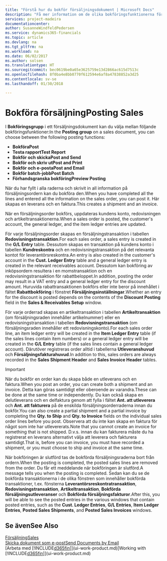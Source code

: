 ```yaml
---
title: "Förstå hur du bokför försäljningsdokument | Microsoft Docs"
description: "Få mer information om de olika bokföringsfunktionerna för att bokföra försäljningsdokument."
services: project-madeira
documentationcenter: 
author: SusanneWindfeldPedersen
ms.service: dynamics365-financials
ms.topic: article
ms.devlang: na
ms.tgt_pltfrm: na
ms.workload: na
ms.date: 06/02/2017
ms.author: solsen
ms.translationtype: HT
ms.sourcegitcommit: bec0619be0a65e3625759e13d2866ac615d7513c
ms.openlocfilehash: 8f0ba4e8bb0770f612594e6af8a47838852a3d25
ms.contentlocale: sv-se
ms.lasthandoff: 01/30/2018

---
```

# <a name="posting-sales"></a><span data-ttu-id="1b108-103">Bokföra försäljning</span><span class="sxs-lookup"><span data-stu-id="1b108-103">Posting Sales</span></span>
<span data-ttu-id="1b108-104">I **Bokföringsgrupp** i ett försäljningsdokument kan du välja mellan följande bokföringsfunktioner:</span><span class="sxs-lookup"><span data-stu-id="1b108-104">In the **Posting group** on a sales document, you can choose between the following posting functions:</span></span>

* <span data-ttu-id="1b108-105">**Bokföra**</span><span class="sxs-lookup"><span data-stu-id="1b108-105">**Post**</span></span>
* <span data-ttu-id="1b108-106">**Testa rapport**</span><span class="sxs-lookup"><span data-stu-id="1b108-106">**Test Report**</span></span>
* <span data-ttu-id="1b108-107">**Bokför och skicka**</span><span class="sxs-lookup"><span data-stu-id="1b108-107">**Post and Send**</span></span>
* <span data-ttu-id="1b108-108">**Bokför och skriv ut**</span><span class="sxs-lookup"><span data-stu-id="1b108-108">**Post and Print**</span></span>
* <span data-ttu-id="1b108-109">**Bokför och e-posta**</span><span class="sxs-lookup"><span data-stu-id="1b108-109">**Post and Email**</span></span>
* <span data-ttu-id="1b108-110">**Bokför batch-jobb**</span><span class="sxs-lookup"><span data-stu-id="1b108-110">**Post Batch**</span></span>
* <span data-ttu-id="1b108-111">**Förhandsgranska bokföring**</span><span class="sxs-lookup"><span data-stu-id="1b108-111">**Preview Posting**</span></span>

<span data-ttu-id="1b108-112">När du har fyllt i alla raderna och skrivit in all information på försäljningsordern kan du bokföra den.</span><span class="sxs-lookup"><span data-stu-id="1b108-112">When you have completed all the lines and entered all the information on the sales order, you can post it.</span></span> <span data-ttu-id="1b108-113">Här skapas en leverans och en faktura.</span><span class="sxs-lookup"><span data-stu-id="1b108-113">This creates a shipment and an invoice.</span></span>

<span data-ttu-id="1b108-114">När en försäljningsorder bokförs, uppdateras kundens konto, redovisningen och artikeltransaktionerna.</span><span class="sxs-lookup"><span data-stu-id="1b108-114">When a sales order is posted, the customer's account, the general ledger, and the item ledger entries are updated.</span></span>

<span data-ttu-id="1b108-115">För varje försäljningsorder skapas en försäljningstransaktion i tabellen **Redovisningstransaktion**.</span><span class="sxs-lookup"><span data-stu-id="1b108-115">For each sales order, a sales entry is created in the **G/L Entry** table.</span></span> <span data-ttu-id="1b108-116">Dessutom skapas en transaktion på kundens konto i tabellen **Kundreskontra** och en redovisningstransaktion på det relevanta kontot för leverantörsreskontra.</span><span class="sxs-lookup"><span data-stu-id="1b108-116">An entry is also created in the customer's account in the **Cust. Ledger Entry** table and a general ledger entry is created in the relevant receivables account.</span></span> <span data-ttu-id="1b108-117">Dessutom kan bokföring av inköpsordern resultera i en momstransaktion och en redovisningstransaktion för rabattbeloppet.</span><span class="sxs-lookup"><span data-stu-id="1b108-117">In addition, posting the order may result in a VAT entry and a general ledger entry for the discount amount.</span></span> <span data-ttu-id="1b108-118">Huruvida rabattransaktionen bokförs eller inte beror på innehållet i fältet **Rabattbokföring** i fönstret **Försäljningsinställningar**.</span><span class="sxs-lookup"><span data-stu-id="1b108-118">Whether an entry for the discount is posted depends on the contents of the **Discount Posting** field in the **Sales & Receivables Setup** window.</span></span>

<span data-ttu-id="1b108-119">För varje orderrad skapas en artikeltransaktion i tabellen **Artikeltransaktion** (om försäljningsraden innehåller artikelnummer) eller en redovisningstransaktion i tabellen **Redovisningstransaktion** (om försäljningsraden innehåller ett redovisningskonto).</span><span class="sxs-lookup"><span data-stu-id="1b108-119">For each sales order line, an item ledger entry will be created in the **Item Ledger Entry** table (if the sales lines contain item numbers) or a general ledger entry will be created in the **G/L Entry** table (if the sales lines contain a general ledger account).</span></span> <span data-ttu-id="1b108-120">Därutöver registreras order alltid i tabellerna **Utleveranshuvud** och **Försäljningsfakturahuvud**.</span><span class="sxs-lookup"><span data-stu-id="1b108-120">In addition to this, sales orders are always recorded in the **Sales Shipment Header** and **Sales Invoice Header** tables.</span></span>

> [!IMPORTANT]  
>   <span data-ttu-id="1b108-121">När du bokför en order kan du skapa både en utleverans och en faktura.</span><span class="sxs-lookup"><span data-stu-id="1b108-121">When you post an order, you can create both a shipment and an invoice.</span></span> <span data-ttu-id="1b108-122">Detta kan göras samtidigt eller oberoende av varandra.</span><span class="sxs-lookup"><span data-stu-id="1b108-122">These can be done at the same time or independently.</span></span> <span data-ttu-id="1b108-123">Du kan också skapa en delutleverans och en delfaktura genom att fylla i fältet **Ant. att utleverera** och **Ant. att fakturera** på de enskilda försäljningsorderraderna innan du bokför.</span><span class="sxs-lookup"><span data-stu-id="1b108-123">You can also create a partial shipment and a partial invoice by completing the **Qty. to Ship** and **Qty. to Invoice** fields on the individual sales order lines before you post.</span></span> <span data-ttu-id="1b108-124">Observera att du inte kan skapa en faktura för något som inte har utlevererats.</span><span class="sxs-lookup"><span data-stu-id="1b108-124">Note that you cannot create an invoice for something that is not shipped.</span></span> <span data-ttu-id="1b108-125">D.v.s. innan du kan fakturera måste du ha registrerat en leverans alternativt välja att leverera och fakturera samtidigt.</span><span class="sxs-lookup"><span data-stu-id="1b108-125">That is, before you can invoice, you must have recorded a shipment, or you must choose to ship and invoice at the same time.</span></span>

<span data-ttu-id="1b108-126">När bokföringen är slutförd tas de bokförda försäljningsraderna bort från ordern.</span><span class="sxs-lookup"><span data-stu-id="1b108-126">When the posting is completed, the posted sales lines are removed from the order.</span></span> <span data-ttu-id="1b108-127">Du får ett meddelande när bokföringen är slutförd.</span><span class="sxs-lookup"><span data-stu-id="1b108-127">A message tells you when the posting is completed.</span></span> <span data-ttu-id="1b108-128">Sedan kan du se de bokförda transaktionerna i de olika fönstren som innehåller bokförda transaktioner, t.ex. fönsterna **Leverantörsreskontratransaktion**, **Redovisningstransaktion**, **Artikeltransaktion**, **Bokförda försäljningsutleveranser** och **Bokförda försäljningsfakturor**.</span><span class="sxs-lookup"><span data-stu-id="1b108-128">After this, you will be able to see the posted entries in the various windows that contain posted entries, such as the **Cust. Ledger Entries**, **G/L Entries**, **Item Ledger Entries**, **Posted Sales Shipments**, and **Posted Sales Invoices** windows.</span></span>

## <a name="see-also"></a><span data-ttu-id="1b108-129">Se även</span><span class="sxs-lookup"><span data-stu-id="1b108-129">See Also</span></span>
[<span data-ttu-id="1b108-130">Försäljning</span><span class="sxs-lookup"><span data-stu-id="1b108-130">Sales</span></span>](sales-manage-sales.md)  
[<span data-ttu-id="1b108-131">Skicka dokument som e-post</span><span class="sxs-lookup"><span data-stu-id="1b108-131">Send Documents by Email</span></span>](ui-how-send-documents-email.md)  
<span data-ttu-id="1b108-132">[Arbeta med [!INCLUDE[d365fin](includes/d365fin_md.md)]](ui-work-product.md)</span><span class="sxs-lookup"><span data-stu-id="1b108-132">[Working with [!INCLUDE[d365fin](includes/d365fin_md.md)]](ui-work-product.md)</span></span>


